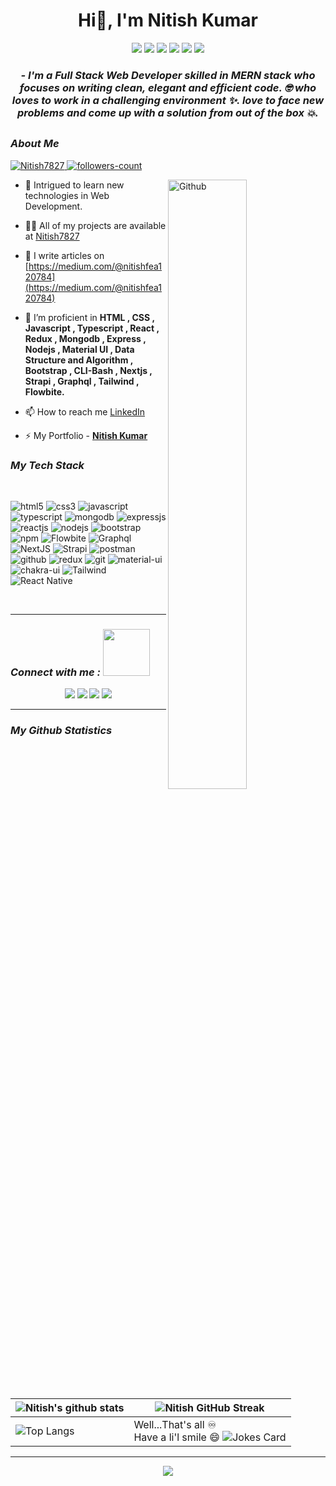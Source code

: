 <!----------------------------------- Heading Section ------------------------------------>

<div align="left">   
  <h1 align="center">  Hi👋, I'm Nitish Kumar</h1>  

<p align= "center">
<img src="https://img.shields.io/badge/M-MongoDB-brightgreen"/>
<img src="https://img.shields.io/badge/E-Express-black"/>
<img src="https://img.shields.io/badge/R-React-blue"/>
<img src="https://img.shields.io/badge/N-Node-green"/>
<img src="https://img.shields.io/badge/JS-Javascript-white"/>
<img src="https://img.shields.io/badge/R-React Native-skyblue"/>
</p>
  
  <!----------------------------------- About Section ------------------------------------>
  
<h3 align="center"> <i>- I'm a Full Stack Web Developer skilled in MERN stack who focuses on writing clean, elegant and efficient code. 🤓 who loves to work in a challenging environment ✨. love to face new problems and come up with a solution from out of the box 💥. </i> </h3>
  


## <h3 style="display:flex; align-items: center"> <i> About Me </i>
</h3> 
 
 <!----------------------------------- Profile View Section ------------------------------------>   
  <p align="left">
    <a href="https://github.com/Nitish7827">
        <img src="https://komarev.com/ghpvc/?username=Nitish7827&label=Profile%20views&color=0e75b6&style=flat" alt="Nitish7827" />
    </a>
    <a href="https://github.com/Nitish7827?tab=followers">
        <img src="https://img.shields.io/github/followers/Nitish8800?label=Followers&style=social" alt="followers-count">
    </a>
</p>
</div>

<img width="50%" align="right" alt="Github" src="https://media0.giphy.com/media/KDDpcKigbfFpnejZs6/giphy.gif?cid=ecf05e47oy6f4zjs8g1qoiystc56cu7r9tb8a1fe76e05oty&rid=giphy.gif" />

- 🔭 Intrigued to learn new technologies in Web Development.

- 👨‍💻 All of my projects are available at [Nitish7827](https://github.com/Nitish7827?tab=repositories)

- 📝 I write articles on [https://medium.com/@nitishfea120784](https://medium.com/@nitishfea120784)

- 🌱 I’m proficient in **HTML , CSS , Javascript , Typescript , React , Redux , Mongodb , Express , Nodejs , Material UI , Data Structure and Algorithm , Bootstrap , CLI-Bash , Nextjs , Strapi , Graphql , Tailwind , Flowbite.**

- 📫 How to reach me [LinkedIn](https://www.linkedin.com/in/nitish-kumar-50a564205/)

- ⚡ My Portfolio - **[Nitish Kumar](https://portfolio-Nitish8800.vercel.app/)**

<h3 align="left" border="0"> <i> My Tech Stack </i> </h3>
<br>

<p>
    <img src="https://img.shields.io/badge/HTML5-E34F26?style=for-the-badge&logo=html5&logoColor=white" alt="html5" />
    <img src="https://img.shields.io/badge/CSS3-1572B6?style=for-the-badge&logo=css3&logoColor=white" alt="css3" />
    <img src="https://img.shields.io/badge/JavaScript-323330?style=for-the-badge&logo=javascript&logoColor=F7DF1E" alt="javascript" />
   <img src="https://img.shields.io/badge/Typescript-3F00FF?style=for-the-badge&logo=typescript&logoColor=white" alt="typescript" />
    <img src="https://img.shields.io/badge/MongoDB-4EA94B?style=for-the-badge&logo=mongodb&logoColor=white" alt="mongodb" />
    <img src="https://img.shields.io/badge/Express.js-000000?style=for-the-badge&logo=express&logoColor=white" alt="expressjs" />
    <img src="https://img.shields.io/badge/React-20232A?style=for-the-badge&logo=react&logoColor=61DAFB" alt="reactjs" />
      <img src="https://img.shields.io/badge/Node.js-339933?style=for-the-badge&logo=nodedotjs&logoColor=white" alt="nodejs" />
    <img src="https://img.shields.io/badge/Bootstrap-563D7C?style=for-the-badge&logo=bootstrap&logoColor=white" alt="bootstrap" />
    <img src="https://img.shields.io/badge/npm-CB3837?style=for-the-badge&logo=npm&logoColor=white" alt="npm" />
    <img src="https://img.shields.io/badge/Flowbite%20React-1572B6?style=for-the-badge&logo=FlowbiteReact&logoColor=white" alt="Flowbite" />
    <img src="https://img.shields.io/badge/Graphql-563D7C?style=for-the-badge&logo=Graphql&logoColor=white" alt="Graphql" />
    <img src="https://img.shields.io/badge/NextJS-323330?style=for-the-badge&logo=NextJS&logoColor=F7DF1E" alt="NextJS" />
   <img src="https://img.shields.io/badge/Strapi-3F00FF?style=for-the-badge&logo=Strapi&logoColor=white" alt="Strapi" />
  <img src="https://img.shields.io/badge/Postman-FF6C37?style=for-the-badge&logo=Postman&logoColor=white" alt="postman" />
    <img src="https://img.shields.io/badge/GitHub-100000?style=for-the-badge&logo=github&logoColor=white" alt="github" />
    <img src="https://img.shields.io/badge/Redux-593D88?style=for-the-badge&logo=redux&logoColor=white" alt="redux" />
    <img src="https://img.shields.io/badge/Git-f44d27?style=for-the-badge&logo=git&logoColor=white" alt="git" />
    <img src="https://img.shields.io/badge/Material%20UI-007FFF?style=for-the-badge&logo=mui&logoColor=white" alt="material-ui" />
    <img src="https://img.shields.io/badge/Chakra%20UI-3bc7bd?style=for-the-badge&logo=chakraui&logoColor=white" alt="chakra-ui" />
  <img src="https://img.shields.io/badge/Tailwind%20CSS-E34F26?style=for-the-badge&logo=Tailwind CSS&logoColor=white" alt="Tailwind" />
     <img src="https://img.shields.io/badge/React Native-323330?style=for-the-badge&logo=React Native&logoColor=F7DF1E" alt="React Native" />
</p>
<br> 
        
<hr>
<h3> <i> Connect with me : </i> <img src="https://raw.githubusercontent.com/ShahriarShafin/ShahriarShafin/main/Assets/handshake.gif" width="75" /></h3>
<p align="center">
  <a href="https://www.linkedin.com/in/nitish-kumar-50a564205/"><img src="https://img.shields.io/badge/LinkedIn-0077B5?style=for-the-badge&logo=linkedin&logoColor=white"></a>
  <a href="https://twitter.com/Nitishk60487582"><img src="https://img.shields.io/badge/twitter-1c9ceb?style=for-the-badge&logo=twitter&logoColor=white"></a>
  <a href="https://www.instagram.com/_niku_8800/"><img src="https://img.shields.io/badge/instagram-d11b59?style=for-the-badge&logo=instagram&logoColor=white"></a>
    <a href="https://portfolio-Nitish8800.vercel.app/"><img src="https://img.shields.io/badge/portfolio-00000?style=for-the-badge&logo=portfolio&logoColor=black"></a>
  
</p>
<hr />
<h3> <i> My Github Statistics </i></h3>



| ![Nitish's github stats](https://github-readme-stats.vercel.app/api?username=Nitish7827&show_icons=true&theme=tokyonight) | ![Nitish GitHub Streak](https://github-readme-streak-stats.herokuapp.com/?user=Nitish7827&theme=tokyonight) |
| --- | --- |
| ![Top Langs](https://github-readme-stats.vercel.app/api/top-langs/?username=Nitish7827&theme=tokyonight) | Well...That's all ♾️ <br> Have a li'l smile 😄 ![Jokes Card](https://readme-jokes.vercel.app/api?theme=tokyonight)|


<hr>


<p align="center">
  <img  src="https://raw.githubusercontent.com/Trilokia/Trilokia/379277808c61ef204768a61bbc5d25bc7798ccf1/bottom_header.svg">
  </p>



